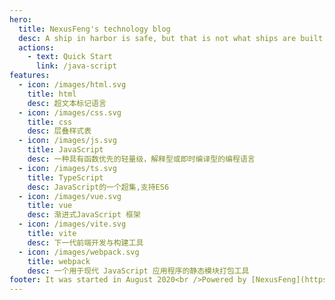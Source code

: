 ```yaml
---
hero:
  title: NexusFeng's technology blog
  desc: A ship in harbor is safe, but that is not what ships are built for.
  actions:
    - text: Quick Start
      link: /java-script
features:
  - icon: /images/html.svg
    title: html
    desc: 超文本标记语言
  - icon: /images/css.svg
    title: css
    desc: 层叠样式表
  - icon: /images/js.svg
    title: JavaScript
    desc: 一种具有函数优先的轻量级，解释型或即时编译型的编程语言
  - icon: /images/ts.svg
    title: TypeScript
    desc: JavaScript的一个超集,支持ES6 
  - icon: /images/vue.svg
    title: vue
    desc: 渐进式JavaScript 框架
  - icon: /images/vite.svg
    title: vite
    desc: 下一代前端开发与构建工具
  - icon: /images/webpack.svg
    title: webpack
    desc: 一个用于现代 JavaScript 应用程序的静态模块打包工具
footer: It was started in August 2020<br />Powered by [NexusFeng](https://github.com/NexusFeng)
---
```


<!-- ## Hello dumi! -->
